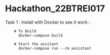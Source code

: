 # Hackathon_22BTREI017

Task 1 : 
    Install with Docker to see it work : 
       
        # To Build  
          docker-compose build

        # Start the assitant
          docker-compose run --rm assistant

